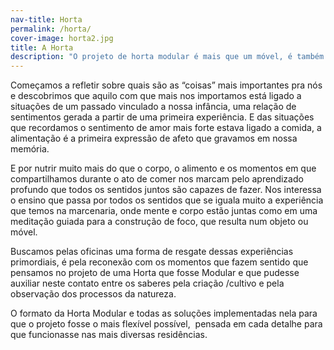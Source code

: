 ```yaml
---
nav-title: Horta 
permalink: /horta/
cover-image: horta2.jpg
title: A Horta
description: "O projeto de horta modular é mais que um móvel, é também um sistema de cultivo, uma solução flexível para espaços pequenos. Pelo entendimento do processo criativo e empoderamento das ferramentas manuais você pode utilizar materiais de fácil acesso para fabricação da sua própria horta."  
---
```

Começamos a refletir sobre quais são as “coisas” mais importantes pra nós e descobrimos que aquilo com que mais nos importamos está ligado a situações de um passado vinculado a nossa infância, uma relação de sentimentos gerada a partir de uma primeira experiência. E das situações que recordamos o sentimento de amor mais forte estava ligado a comida, a alimentação é a primeira expressão de afeto que gravamos em nossa memória.

E por nutrir muito mais do que o corpo, o alimento e os momentos em que compartilhamos durante o ato de comer nos marcam pelo aprendizado profundo que todos os sentidos juntos são capazes de fazer. 
Nos interessa o ensino que passa por todos os sentidos que se iguala muito a experiência que temos na marcenaria, onde mente e corpo estão juntas como em uma meditação guiada para a construção de foco, que resulta num objeto ou móvel. 

Buscamos pelas oficinas uma forma de resgate dessas experiências primordiais, é pela reconexão com os momentos que fazem sentido que pensamos no projeto de uma Horta que fosse Modular e que pudesse auxiliar neste contato entre os saberes pela criação /cultivo e pela observação dos processos da natureza.

O formato da Horta Modular e todas as soluções implementadas nela para que o projeto fosse o mais flexível possível,  pensada em cada detalhe para que funcionasse nas mais diversas residências.

